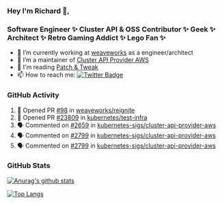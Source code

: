 ### Hey I'm Richard 👋, 

<h3 align="left">Software Engineer ✨ Cluster API & OSS Contributor ✨ Geek ✨ Architect ✨ Retro Gaming Addict ✨ Lego Fan ✨</h3>

- 🔭 I’m currently working at [weaveworks](https://github.com/weaveworks) as a engineer/architect
- 👯 I’m a maintainer of [Cluster API Provider AWS](https://github.com/kubernetes-sigs/cluster-api-provider-aws)
- 💬 I'm reading [Patch & Tweak](https://bjooks.com/products/patch-tweak-exploring-modular-synthesis)
- 📫 How to reach me: [![Twitter Badge](https://img.shields.io/badge/-@fruit_case-00acee?style=flat&logo=Twitter&logoColor=white)](https://twitter.com/intent/follow?screen_name=fruit_case "Follow on Twitter")

### GitHub Activity 

<!--START_SECTION:activity-->
1. 💪 Opened PR [#98](https://github.com/weaveworks/reignite/pull/98) in [weaveworks/reignite](https://github.com/weaveworks/reignite)
2. 💪 Opened PR [#23809](https://github.com/kubernetes/test-infra/pull/23809) in [kubernetes/test-infra](https://github.com/kubernetes/test-infra)
3. 🗣 Commented on [#2659](https://github.com/kubernetes-sigs/cluster-api-provider-aws/issues/2659) in [kubernetes-sigs/cluster-api-provider-aws](https://github.com/kubernetes-sigs/cluster-api-provider-aws)
4. 🗣 Commented on [#2799](https://github.com/kubernetes-sigs/cluster-api-provider-aws/issues/2799) in [kubernetes-sigs/cluster-api-provider-aws](https://github.com/kubernetes-sigs/cluster-api-provider-aws)
5. 🗣 Commented on [#2799](https://github.com/kubernetes-sigs/cluster-api-provider-aws/issues/2799) in [kubernetes-sigs/cluster-api-provider-aws](https://github.com/kubernetes-sigs/cluster-api-provider-aws)
<!--END_SECTION:activity-->

### GitHub Stats

[![Anurag's github stats](https://github-readme-stats.vercel.app/api?username=richardcase&count_private=true&show_icons=true)](https://github.com/anuraghazra/github-readme-stats)

[![Top Langs](https://github-readme-stats.vercel.app/api/top-langs/?username=richardcase&hide=html&layout=compact)](https://github.com/anuraghazra/github-readme-stats)
